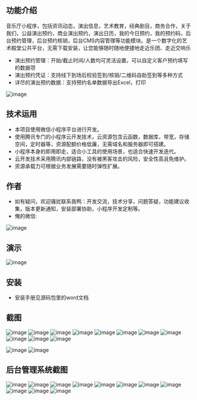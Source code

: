 ## 功能介绍 
    
音乐厅小程序，包括资讯动态，演出信息，艺术教育，经典剧目，商务合作，关于我们，公益演出预约，商业演出预约，演出日历，我的今日预约，我的预约码，后台预约管理，后台预约核销，后台CMS内容管理等功能模块。是一个数字化的艺术殿堂公共平台，无需下载安装，让您能够随时随地便捷地走近乐团、走近交响乐

- 演出预约管理：开始/截止时间/人数均可灵活设置，可以自定义客户预约填写的数据项
- 演出预约凭证：支持线下到场后校验签到/核销/二维码自助签到等多种方式
- 详尽的演出预约数据：支持预约名单数据导出Excel，打印

![image](https://user-images.githubusercontent.com/88120656/161472448-a6294424-5e02-4fe7-9d0d-b4cc1e639a20.png)
 

## 技术运用
- 本项目使用微信小程序平台进行开发。
- 使用腾讯专门的小程序云开发技术，云资源包含云函数，数据库，带宽，存储空间，定时器等，资源配额价格低廉，无需域名和服务器即可搭建。
- 小程序本身的即用即走，适合小工具的使用场景，也适合快速开发迭代。
- 云开发技术采用腾讯内部链路，没有被黑客攻击的风险，安全性高且免维护。
- 资源承载力可根据业务发展需要随时弹性扩展。  



## 作者
- 如有疑问，欢迎骚扰联系我鸭：开发交流，技术分享，问题答疑，功能建议收集，版本更新通知，安装部署协助，小程序开发定制等。
- 俺的微信:
 
![image](https://user-images.githubusercontent.com/88120656/161472462-1c52d06b-0bdc-45d0-a8ac-23a4f7115a9f.png)



## 演示
![image](https://user-images.githubusercontent.com/88120656/161472457-8348ceda-7a0d-464c-9d6d-d4e7c2e95fae.png)
 
 

## 安装

- 安装手册见源码包里的word文档




## 截图
 ![image](https://user-images.githubusercontent.com/88120656/161472475-b98c8cd9-6ef0-4971-b89d-df2aa1fe234c.png)
![image](https://user-images.githubusercontent.com/88120656/161472481-65904ab3-f2aa-43b0-b52f-38cd77569142.png)
![image](https://user-images.githubusercontent.com/88120656/161472486-e8bbafa1-3423-4345-b57a-9cd11f7030a7.png)
![image](https://user-images.githubusercontent.com/88120656/161472494-72e3e719-7e62-485d-8a6e-eb87f00a2f51.png)
![image](https://user-images.githubusercontent.com/88120656/161472495-861abadf-7d44-4082-a2cb-4a0e5a971a61.png)
![image](https://user-images.githubusercontent.com/88120656/161472502-79d0be3a-7873-4bc1-b053-99ddbe001b6e.png)
![image](https://user-images.githubusercontent.com/88120656/161472507-fde00bac-cf32-4bd9-8085-47e2b93f008f.png)
![image](https://user-images.githubusercontent.com/88120656/161472512-f014b0f6-3b53-42f7-87eb-8a7119561b64.png)
![image](https://user-images.githubusercontent.com/88120656/161472518-62661874-0d85-40e0-b2d8-39c14e3ccf36.png)
![image](https://user-images.githubusercontent.com/88120656/161472522-04c330f1-237e-4739-8a82-e67e0dca5a4c.png)
![image](https://user-images.githubusercontent.com/88120656/161472525-168e9942-1de6-4fb6-95a7-18437f4c11fc.png)

![image](https://user-images.githubusercontent.com/88120656/161472529-77cadeee-95bb-475c-998a-ba2e790235ff.png)
![image](https://user-images.githubusercontent.com/88120656/161472532-7cdcc4d2-65eb-4112-8cee-2e9e7bafcae5.png)

## 后台管理系统截图 
 ![image](https://user-images.githubusercontent.com/88120656/161472535-98a65bfd-2f67-4550-a5fd-4ec69ea4d596.png)
 ![image](https://user-images.githubusercontent.com/88120656/161472540-3182a28f-c12f-4830-ad47-5afc7fd9baaa.png)
 ![image](https://user-images.githubusercontent.com/88120656/161472546-ef4621b5-3bfa-4823-9994-90b4cd6ff8ff.png)
 ![image](https://user-images.githubusercontent.com/88120656/161472551-263f2df4-17a2-47ea-ae2e-86b35e37d6df.png)
 ![image](https://user-images.githubusercontent.com/88120656/161472557-4aca09f2-bddc-4333-b18e-1266ce0e4547.png)
 ![image](https://user-images.githubusercontent.com/88120656/161472561-8d735a32-bc7f-4f96-8b7c-bccad91197dc.png)
 ![image](https://user-images.githubusercontent.com/88120656/161472566-ab5abc2e-871a-4c28-91c7-f966c1ad22d5.png)
 ![image](https://user-images.githubusercontent.com/88120656/161472570-ce068d8e-2493-4639-8c8b-1d3095a62f1d.png)
 ![image](https://user-images.githubusercontent.com/88120656/161472574-d7fe6d1d-3488-4d54-80cc-7f7e7d1e4d5c.png)
 ![image](https://user-images.githubusercontent.com/88120656/161472582-dc16c217-74cd-4889-8943-a6bf490f9b17.png)
 ![image](https://user-images.githubusercontent.com/88120656/161472586-914b10dc-c32e-4cda-829e-66ac85aa8ce9.png)










